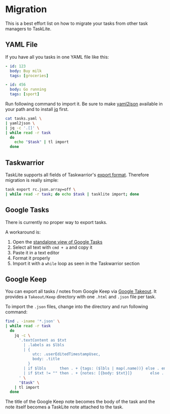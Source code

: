 # Migration

This is a best effort list on how to migrate your tasks
from other task managers to TaskLite.


## YAML File

If you have all you tasks in one YAML file like this:

```yaml
- id: 123
  body: Buy milk
  tags: [groceries]

- id: 456
  body: Go running
  tags: [sport]
```

Run following command to import it.
Be sure to make [yaml2json] available in your path
and to install [jq] first.

[yaml2json]: https://github.com/ad-si/dotfiles/blob/master/bin/yaml2json
[jq]: https://stedolan.github.io/jq/

```bash
cat tasks.yaml \
| yaml2json \
| jq -c '.[]' \
| while read -r task
  do
    echo "$task" | tl import
  done
```


## Taskwarrior

TaskLite supports all fields of Taskwarrior's [export format].
Therefore migration is really simple:

```bash
task export rc.json.array=off \
| while read -r task; do echo $task | tasklite import; done
```

[export format]: https://taskwarrior.org/docs/design/task.html


## Google Tasks

There is currently no proper way to export tasks.

A workaround is:

1. Open the [standalone view of Google Tasks][gt]
1. Select all text with `cmd + a` and copy it
1. Paste it in a text editor
1. Format it properly
1. Import it with a `while` loop as seen in the Taskwarrior section

[gt]: https://tasks.google.com/embed/?origin=https://calendar.google.com&fullWidth=1


## Google Keep

You can export all tasks / notes from Google Keep via [Google Takeout].
It provides a `Takeout/Keep` directory
with one `.html` and `.json` file per task.

To import the `.json` files,
change into the directory and run following command:

```bash
find . -iname '*.json' \
| while read -r task
  do
    jq -c \
      '.textContent as $txt
        | .labels as $lbls
        | {
            utc: .userEditedTimestampUsec,
            body: .title
          }
        | if $lbls      then . + {tags: ($lbls | map(.name))} else . end
        | if $txt != "" then . + {notes: [{body: $txt}]}        else . end
      ' \
      "$task" \
    | tl import
  done
```

The title of the Google Keep note becomes the body of the task
and the note itself becomes a TaskLite note attached to the task.

[Google Takeout]: https://takeout.google.com
